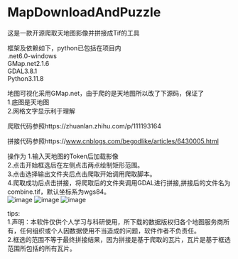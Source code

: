 # MapDownloadAndPuzzle 
这是一款开源爬取天地图影像并拼接成Tif的工具  

框架及依赖如下，python已包括在项目内  
.net6.0-windows  
GMap.net2.1.6  
GDAL3.8.1  
Python3.11.8  

地图可视化采用GMap.net，由于爬的是天地图所以改了下源码，保证了  
1.底图是天地图  
2.网格文字显示利于理解  
  
爬取代码参照https://zhuanlan.zhihu.com/p/111193164  

拼接代码参照https://www.cnblogs.com/begodlike/articles/6430005.html  

操作为
1.输入天地图的Token后加载影像  
2.点击开始框选后在左侧点击两点绘制矩形范围。  
3.点击选择输出文件夹后点击爬取开始调用爬取脚本。  
4.爬取成功后点击拼接，将爬取后的文件夹调用GDAL进行拼接,拼接后的文件名为combine.tif，默认坐标系为wgs84。  
![image](https://github.com/ZhengYongHe/Tifer/assets/45898487/e9eca96f-9c3b-4b6b-9c61-d798bc0cac02)
![image](https://github.com/ZhengYongHe/Tifer/assets/45898487/9e473474-3036-4f22-be1f-73f3be048cc3)
![image](https://github.com/ZhengYongHe/Tifer/assets/45898487/0aef424e-5b1b-4318-8736-7888449d191e)



tips:  
1.声明：本软件仅供个人学习与科研使用，所下载的数据版权归各个地图服务商所有，任何组织或个人因数据使用不当造成的问题，软件作者不负责任。      
2.框选的范围不等于最终拼接结果，因为拼接是基于爬取的瓦片，瓦片是基于框选范围所包括的所有瓦片。



